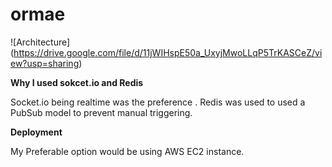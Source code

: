 # ormae


![Architecture]
(https://drive.google.com/file/d/11jWIHspE50a_UxyjMwoLLqP5TrKASCeZ/view?usp=sharing)




**Why I used sokcet.io and Redis**

Socket.io being realtime was the preference . Redis was used to used a PubSub model to prevent manual triggering.


**Deployment**

My Preferable option would be using AWS EC2 instance.
